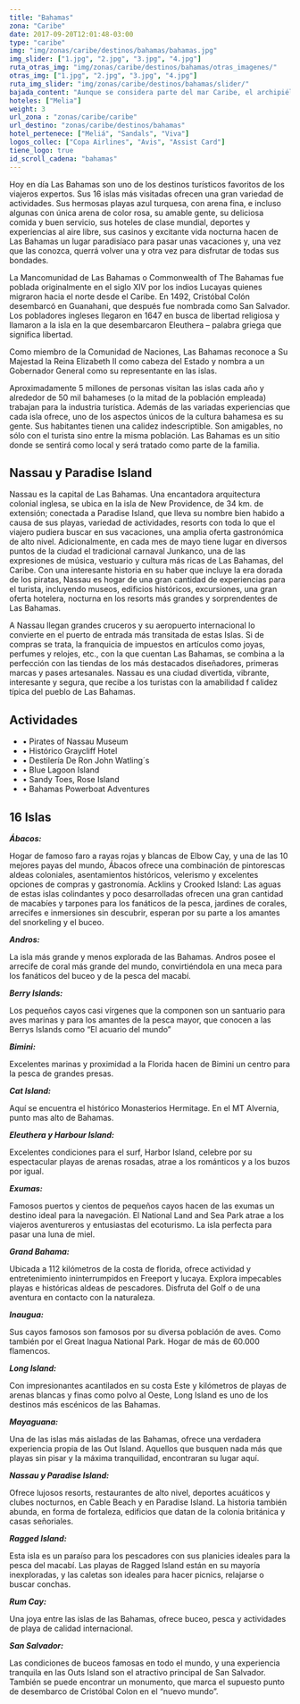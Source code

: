 ```yaml
---
title: "Bahamas"
zona: "Caribe"
date: 2017-09-20T12:01:48-03:00
type: "caribe"
img: "img/zonas/caribe/destinos/bahamas/bahamas.jpg"
img_slider: ["1.jpg", "2.jpg", "3.jpg", "4.jpg"]
ruta_otras_img: "img/zonas/caribe/destinos/bahamas/otras_imagenes/"
otras_img: ["1.jpg", "2.jpg", "3.jpg", "4.jpg"]
ruta_img_slider: "img/zonas/caribe/destinos/bahamas/slider/"
bajada_content: "Aunque se considera parte del mar Caribe, el archipiélago que comprende Las Islas de Las Bahamas, se encuentra más adentro del Atlántico, y se extiende por más de 1000 kilómetros desde la costa este de Florida hacia la punta sureste de Cuba. El Trópico de Cáncer pasa por el Great Bahama Bank y Exumas. El archipiélago se compone de aproximadamente 700 islas y más de 2.000 cayos, sumando un área total de tierra de 8.690 kilómetros cuadrados."
hoteles: ["Melia"]
weight: 3
url_zona : "zonas/caribe/caribe"
url_destino: "zonas/caribe/destinos/bahamas"
hotel_pertenece: ["Meliá", "Sandals", "Viva"]
logos_collec: ["Copa Airlines", "Avis", "Assist Card"]
tiene_logo: true
id_scroll_cadena: "bahamas"
---
```

Hoy en día Las Bahamas son uno de los destinos turísticos favoritos de los viajeros expertos. Sus 16 islas más visitadas ofrecen una gran variedad de actividades. Sus hermosas playas azul turquesa, con arena fina, e incluso algunas con única arena de color rosa, su amable gente, su deliciosa comida y buen servicio, sus hoteles de clase mundial, deportes y experiencias al aire libre, sus casinos y excitante vida nocturna hacen de Las Bahamas un lugar paradisíaco para pasar unas vacaciones y, una vez que las conozca, querrá volver una y otra vez para disfrutar de todas sus bondades.

La Mancomunidad de Las Bahamas o Commonwealth of The Bahamas fue poblada originalmente en el siglo XIV por los indios Lucayas quienes migraron hacia el norte desde el Caribe. En 1492, Cristóbal Colón desembarcó en Guanahani, que después fue nombrada como San Salvador. Los pobladores ingleses llegaron en 1647 en busca de libertad religiosa y llamaron a la isla en la que desembarcaron Eleuthera – palabra griega que significa libertad.

Como miembro de la Comunidad de Naciones, Las Bahamas reconoce a Su Majestad la Reina Elizabeth II como cabeza del Estado y nombra a un Gobernador General como su representante en las islas.

Aproximadamente 5 millones de personas visitan las islas cada año y alrededor de 50 mil bahameses (o la mitad de la población empleada) trabajan para la industria turística. Además de las variadas experiencias que cada isla ofrece, uno de los aspectos únicos de la cultura bahamesa es su gente. Sus habitantes tienen una calidez indescriptible. Son amigables, no sólo con el turista sino entre la misma población. Las Bahamas es un sitio donde se sentirá como local y será tratado como parte de la familia.

## Nassau y Paradise Island

Nassau es la capital de Las Bahamas. Una encantadora arquitectura colonial inglesa, se ubica en la isla de New Providence, de 34 km. de extensión; conectada a Paradise Island, que lleva su nombre bien habido a causa de sus playas, variedad de actividades, resorts con toda lo que el viajero pudiera buscar en sus vacaciones, una amplia oferta gastronómica de alto nivel.  Adicionalmente, en cada mes de mayo tiene lugar en diversos puntos de la ciudad el tradicional carnaval Junkanco, una de las expresiones de música, vestuario y cultura más ricas de Las Bahamas, del Caribe. Con una interesante historia en su haber que incluye la era dorada de los piratas, Nassau es hogar de una gran cantidad de experiencias para el turista, incluyendo museos, edificios históricos, excursiones, una gran oferta hotelera, nocturna en los resorts más grandes y sorprendentes de Las Bahamas.

A Nassau llegan grandes cruceros  y su aeropuerto internacional lo convierte en el puerto de entrada más transitada de estas Islas. Si de compras se trata, la franquicia de impuestos en artículos como joyas, perfumes y relojes, etc., con la que cuentan Las Bahamas, se combina a la perfección con las tiendas de los más destacados diseñadores, primeras marcas y pases artesanales. Nassau es una ciudad divertida, vibrante, interesante y segura, que recibe a los turistas con la amabilidad f calidez típica del pueblo de Las Bahamas.

## Actividades
- • Pirates of Nassau Museum  
- • Histórico Graycliff Hotel
- • Destilería De Ron John Watling´s
- • Blue Lagoon Island
- • Sandy Toes, Rose Island
- • Bahamas Powerboat Adventures

## 16 Islas

**_Ábacos:_**

Hogar de famoso faro a rayas rojas y blancas de Elbow Cay, y una de las 10 mejores payas del mundo, Ábacos ofrece una combinación de pintorescas aldeas coloniales, asentamientos históricos, velerismo y excelentes opciones de compras y gastronomía.
Acklins y Crooked Island: Las aguas de estas islas colindantes y poco desarrolladas ofrecen una gran cantidad de macabíes y tarpones para los fanáticos de la pesca, jardines de corales, arrecifes e inmersiones sin descubrir, esperan por su parte a los amantes del snorkeling y el buceo.

**_Andros:_**

La isla más grande y menos explorada de las Bahamas. Andros posee el arrecife de coral más grande del mundo, convirtiéndola en una meca para los fanáticos del buceo y de la pesca del macabí.

**_Berry Islands:_**

Los pequeños cayos casi vírgenes que la componen son un santuario para aves marinas y para los amantes de la pesca mayor, que conocen a las Berrys Islands como “El acuario del mundo”

**_Bimini:_**

Excelentes marinas y proximidad a la Florida hacen de Bimini un centro para la pesca de grandes presas.

**_Cat Island:_**

Aquí se encuentra el histórico Monasterios Hermitage. En el MT Alvernia, punto mas alto de Bahamas.

**_Eleuthera y Harbour Island:_**

Excelentes condiciones para el surf, Harbor Island, celebre por su espectacular playas de arenas rosadas, atrae a los románticos y a los buzos por igual.

**_Exumas:_**

Famosos puertos y cientos de pequeños cayos hacen de las exumas un destino ideal para la navegación. El National Land and Sea Park atrae a los viajeros aventureros y entusiastas del ecoturismo. La isla perfecta para pasar una luna de miel.

**_Grand Bahama:_**

Ubicada a 112 kilómetros de la costa de florida, ofrece actividad y entretenimiento ininterrumpidos en Freeport y lucaya. Explora impecables playas e históricas aldeas de pescadores. Disfruta del Golf o de una aventura en contacto con la naturaleza.

**_Inaugua:_**

Sus cayos famosos son famosos por su diversa población de aves. Como también por el Great Inagua National Park. Hogar de más de 60.000 flamencos.

**_Long Island:_**

Con impresionantes acantilados en su costa Este y kilómetros de playas de arenas blancas y finas como polvo al Oeste, Long Island es uno de los destinos más escénicos de las Bahamas.

**_Mayaguana:_**

Una de las islas más aisladas de las Bahamas, ofrece una verdadera experiencia propia de las Out Island. Aquellos que busquen nada más que playas sin pisar y la máxima tranquilidad, encontraran su lugar aquí.

**_Nassau y Paradise Island:_**

Ofrece lujosos resorts, restaurantes de alto nivel, deportes acuáticos y clubes nocturnos, en Cable Beach y en Paradise Island. La historia también abunda, en forma de fortaleza, edificios que datan de la colonia británica y casas señoriales.

**_Ragged Island:_**

Esta isla es un paraíso para los pescadores con sus planicies ideales para la pesca del macabí. Las playas de Ragged Island están en su mayoría inexploradas, y las caletas son ideales para hacer picnics, relajarse o buscar conchas.

**_Rum Cay:_**

Una joya entre las islas de las Bahamas, ofrece buceo, pesca y actividades de playa de calidad internacional.

**_San Salvador:_**

Las condiciones de buceos famosas en todo el mundo, y una experiencia tranquila en las Outs Island son el atractivo principal de San Salvador. También se puede encontrar un monumento, que marca el supuesto punto de desembarco de Cristóbal Colon en el “nuevo mundo”.
